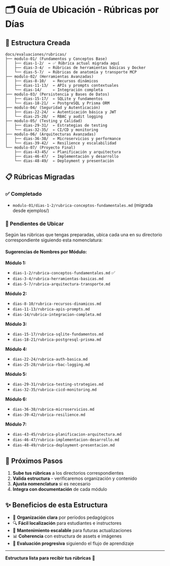 # 🗂️ Guía de Ubicación - Rúbricas por Días

## 📍 Estructura Creada

```
docs/evaluaciones/rubricas/
├── modulo-01/ (Fundamentos y Conceptos Base)
│   ├── dias-1-2/  ← ✅ Rúbrica actual migrada aquí
│   ├── dias-3-4/  ← Rúbricas de herramientas básicas y Docker
│   └── dias-5-7/  ← Rúbricas de anatomía y transporte MCP
├── modulo-02/ (Herramientas Avanzadas)
│   ├── dias-8-10/   ← Recursos dinámicos
│   ├── dias-11-13/  ← APIs y prompts contextuales
│   └── dias-14/     ← Integración completa
├── modulo-03/ (Persistencia y Bases de Datos)
│   ├── dias-15-17/  ← SQLite y fundamentos
│   └── dias-18-21/  ← PostgreSQL y Prisma ORM
├── modulo-04/ (Seguridad y Autenticación)
│   ├── dias-22-24/  ← Autenticación básica y JWT
│   └── dias-25-28/  ← RBAC y audit logging
├── modulo-05/ (Testing y Calidad)
│   ├── dias-29-31/  ← Estrategias de testing
│   └── dias-32-35/  ← CI/CD y monitoring
├── modulo-06/ (Arquitecturas Avanzadas)
│   ├── dias-36-38/  ← Microservicios y performance
│   └── dias-39-42/  ← Resilience y escalabilidad
└── modulo-07/ (Proyecto Final)
    ├── dias-43-45/  ← Planificación y arquitectura
    ├── dias-46-47/  ← Implementación y desarrollo
    └── dias-48-49/  ← Deployment y presentación
```

## 📋 Rúbricas Migradas

### ✅ Completado

- `modulo-01/dias-1-2/rubrica-conceptos-fundamentales.md` (migrada desde ejemplos/)

### 📝 Pendientes de Ubicar

Según las rúbricas que tengas preparadas, ubica cada una en su directorio correspondiente siguiendo
esta nomenclatura:

#### Sugerencias de Nombres por Módulo:

**Módulo 1:**

- `dias-1-2/rubrica-conceptos-fundamentales.md` ✅
- `dias-3-4/rubrica-herramientas-basicas.md`
- `dias-5-7/rubrica-arquitectura-transporte.md`

**Módulo 2:**

- `dias-8-10/rubrica-recursos-dinamicos.md`
- `dias-11-13/rubrica-apis-prompts.md`
- `dias-14/rubrica-integracion-completa.md`

**Módulo 3:**

- `dias-15-17/rubrica-sqlite-fundamentos.md`
- `dias-18-21/rubrica-postgresql-prisma.md`

**Módulo 4:**

- `dias-22-24/rubrica-auth-basica.md`
- `dias-25-28/rubrica-rbac-logging.md`

**Módulo 5:**

- `dias-29-31/rubrica-testing-strategies.md`
- `dias-32-35/rubrica-cicd-monitoring.md`

**Módulo 6:**

- `dias-36-38/rubrica-microservicios.md`
- `dias-39-42/rubrica-resilience.md`

**Módulo 7:**

- `dias-43-45/rubrica-planificacion-arquitectura.md`
- `dias-46-47/rubrica-implementacion-desarrollo.md`
- `dias-48-49/rubrica-deployment-presentacion.md`

## 🚀 Próximos Pasos

1. **Sube tus rúbricas** a los directorios correspondientes
2. **Valida estructura** - verificaremos organización y contenido
3. **Ajusta nomenclatura** si es necesario
4. **Integra con documentación** de cada módulo

## ✨ Beneficios de esta Estructura

- 📁 **Organización clara** por períodos pedagógicos
- 🔍 **Fácil localización** para estudiantes e instructores
- 🔄 **Mantenimiento escalable** para futuras actualizaciones
- 📊 **Coherencia** con estructura de assets e imágenes
- 🎯 **Evaluación progresiva** siguiendo el flujo de aprendizaje

---

**Estructura lista para recibir tus rúbricas** 🎉
